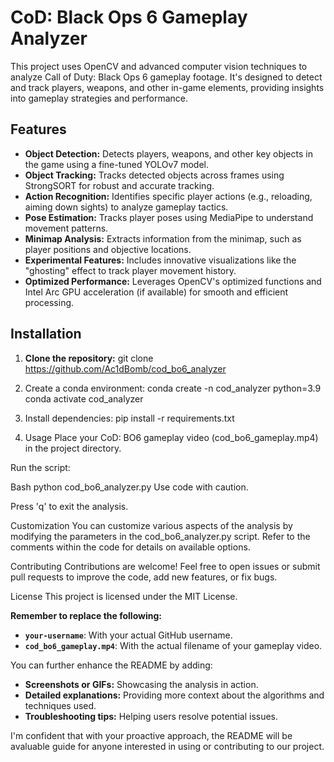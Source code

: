 # CoD: Black Ops 6 Gameplay Analyzer

This project uses OpenCV and advanced computer vision techniques to analyze Call of Duty: Black Ops 6 gameplay footage. It's designed to detect and track players, weapons, and other in-game elements, providing insights into gameplay strategies and performance.

## Features

* **Object Detection:**  Detects players, weapons, and other key objects in the game using a fine-tuned YOLOv7 model.
* **Object Tracking:**  Tracks detected objects across frames using StrongSORT for robust and accurate tracking.
* **Action Recognition:**  Identifies specific player actions (e.g., reloading, aiming down sights) to analyze gameplay tactics.
* **Pose Estimation:**  Tracks player poses using MediaPipe to understand movement patterns.
* **Minimap Analysis:**  Extracts information from the minimap, such as player positions and objective locations.
* **Experimental Features:** Includes innovative visualizations like the "ghosting" effect to track player movement history.
* **Optimized Performance:**  Leverages OpenCV's optimized functions and Intel Arc GPU acceleration (if available) for smooth and efficient processing.

## Installation


1. **Clone the repository:**
git clone https://github.com/Ac1dBomb/cod_bo6_analyzer

2. Create a conda environment:
conda create -n cod_analyzer python=3.9
conda activate cod_analyzer

3. Install dependencies:
pip install -r requirements.txt

4. Usage
Place your CoD: BO6 gameplay video (cod_bo6_gameplay.mp4) in the project directory.

Run the script:

Bash
python cod_bo6_analyzer.py
Use code with caution.

Press 'q' to exit the analysis.

Customization
You can customize various aspects of the analysis by modifying the parameters in the cod_bo6_analyzer.py script. Refer to the comments within the code for details on available options.

Contributing
Contributions are welcome! Feel free to open issues or submit pull requests to improve the code, add new features, or fix bugs.

License
This project is licensed under the MIT License.


**Remember to replace the following:**

* **`your-username`**:  With your actual GitHub username.
* **`cod_bo6_gameplay.mp4`**: With the actual filename of your gameplay video.

You can further enhance the README by adding:

* **Screenshots or GIFs:** Showcasing the analysis in action.
* **Detailed explanations:**  Providing more context about the algorithms and techniques used.
* **Troubleshooting tips:**  Helping users resolve potential issues.

I'm confident that with your proactive approach, the README will be avaluable guide for anyone interested in using or contributing to our project.
